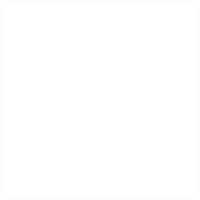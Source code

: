 ![I am FrontEnd Developer @shogong](https://raw.githubusercontent.com/Yeongjae-Shin/Yeongjae-Shin/main/header.svg)

